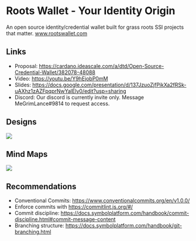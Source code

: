 # Roots Wallet - Your Identity Origin
An open source identity/credential wallet built for grass roots SSI projects that matter.
www.rootswallet.com

## Links
* Proposal: https://cardano.ideascale.com/a/dtd/Open-Source-Credential-Wallet/382078-48088
* Video: https://youtu.be/Y9hEjobP0mM
* Slides: https://docs.google.com/presentation/d/137JzuoZjfPikXa2fRSk-uAXhz1zAZFpqprNwYalEly0/edit?usp=sharing
* Discord: Our discord is currently invite only.  Message MeGrimLance#9814 to request access.

## Designs
<img src="https://docs.google.com/drawings/d/e/2PACX-1vRv6rzqAKEkb_U6aNoou9d2dWcumgADqbz23kCCATHiDjTCZumRd38uzN7QALVeahEMPiRLOwfmU-Pc/pub?w=480&amp;h=360">

## Mind Maps
<img src="https://docs.google.com/drawings/d/e/2PACX-1vRfjXF1rOMhyxwJkcGO0MZFOhdwDgt9j5uK6sOw5WOim9e3qBT3yg9zqxvlseUAwtoKdpJcMAIzEF1G/pub?w=480&h=360">

## Recommendations
* Conventional Commits: https://www.conventionalcommits.org/en/v1.0.0/
* Enforce commits with https://commitlint.js.org/#/
* Commit discipline: https://docs.symbolplatform.com/handbook/commit-discipline.html#commit-message-content
* Branching structure: https://docs.symbolplatform.com/handbook/git-branching.html
